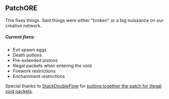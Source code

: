 ## PatchORE
This fixes things. Said things were either "broken" or a big nuissance on our creative network.

##### Current fixes:
* Evil spawn eggs
* Death potions
* Pre-extended pistons
* Illegal packets when entering the void
* Firework restrictions
* Enchantment restrictions

Special thanks to [StackDoubleFlow](https://github.com/StackDoubleFlow) for [putting together the patch for illegal void packets](https://github.com/StackDoubleFlow/IHateTheVoid).